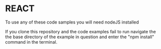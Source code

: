 # REACT

To use any of these code samples you will need nodeJS installed

If you clone this repository and the code examples fail to run navigate the the base directory of the example in question and enter the "npm install" command in the terminal.